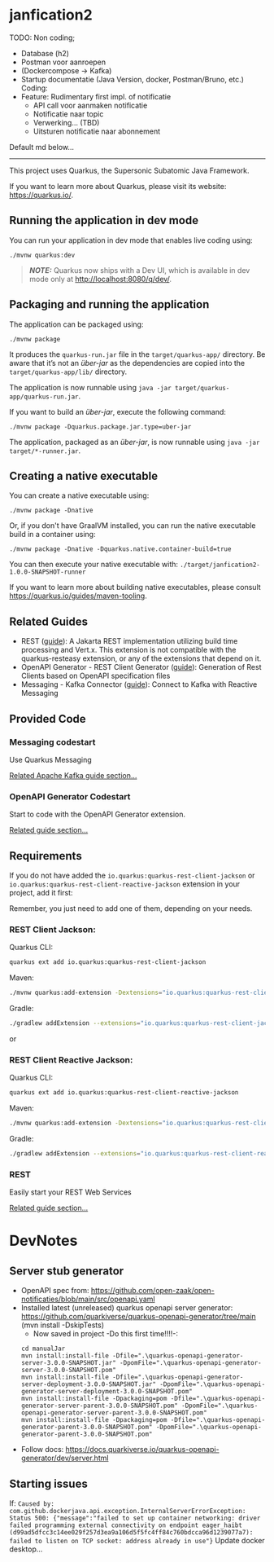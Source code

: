 # janfication2

TODO:
Non coding; 
- Database (h2)
- Postman voor aanroepen
- (Dockercompose -> Kafka)
- Startup documentatie (Java Version, docker, Postman/Bruno, etc.)
Coding:
- Feature: Rudimentary first impl. of notificatie 
  - API call voor aanmaken notificatie
  - Notificatie naar topic
  - Verwerking... (TBD)
  - Uitsturen notificatie naar abonnement

Default md below...
_____

This project uses Quarkus, the Supersonic Subatomic Java Framework.

If you want to learn more about Quarkus, please visit its website: <https://quarkus.io/>.

## Running the application in dev mode

You can run your application in dev mode that enables live coding using:

```shell script
./mvnw quarkus:dev
```

> **_NOTE:_**  Quarkus now ships with a Dev UI, which is available in dev mode only at <http://localhost:8080/q/dev/>.

## Packaging and running the application

The application can be packaged using:

```shell script
./mvnw package
```

It produces the `quarkus-run.jar` file in the `target/quarkus-app/` directory.
Be aware that it’s not an _über-jar_ as the dependencies are copied into the `target/quarkus-app/lib/` directory.

The application is now runnable using `java -jar target/quarkus-app/quarkus-run.jar`.

If you want to build an _über-jar_, execute the following command:

```shell script
./mvnw package -Dquarkus.package.jar.type=uber-jar
```

The application, packaged as an _über-jar_, is now runnable using `java -jar target/*-runner.jar`.

## Creating a native executable

You can create a native executable using:

```shell script
./mvnw package -Dnative
```

Or, if you don't have GraalVM installed, you can run the native executable build in a container using:

```shell script
./mvnw package -Dnative -Dquarkus.native.container-build=true
```

You can then execute your native executable with: `./target/janfication2-1.0.0-SNAPSHOT-runner`

If you want to learn more about building native executables, please consult <https://quarkus.io/guides/maven-tooling>.

## Related Guides

- REST ([guide](https://quarkus.io/guides/rest)): A Jakarta REST implementation utilizing build time processing and Vert.x. This extension is not compatible with the quarkus-resteasy extension, or any of the extensions that depend on it.
- OpenAPI Generator - REST Client Generator ([guide](https://docs.quarkiverse.io/quarkus-openapi-generator/dev/index.html)): Generation of Rest Clients based on OpenAPI specification files
- Messaging - Kafka Connector ([guide](https://quarkus.io/guides/kafka-getting-started)): Connect to Kafka with Reactive Messaging

## Provided Code

### Messaging codestart

Use Quarkus Messaging

[Related Apache Kafka guide section...](https://quarkus.io/guides/kafka-reactive-getting-started)


### OpenAPI Generator Codestart

Start to code with the OpenAPI Generator extension.

[Related guide section...](https://docs.quarkiverse.io/quarkus-openapi-generator/dev/index.html)

## Requirements

If you do not have added the `io.quarkus:quarkus-rest-client-jackson` or `io.quarkus:quarkus-rest-client-reactive-jackson` extension in your project, add it first:

Remember, you just need to add one of them, depending on your needs.

### REST Client Jackson:

Quarkus CLI:

```bash
quarkus ext add io.quarkus:quarkus-rest-client-jackson
```

Maven:
```bash
./mvnw quarkus:add-extension -Dextensions="io.quarkus:quarkus-rest-client-jackson"
```

Gradle:

```bash
./gradlew addExtension --extensions="io.quarkus:quarkus-rest-client-jackson"
```

or

### REST Client Reactive Jackson:

Quarkus CLI:

```bash
quarkus ext add io.quarkus:quarkus-rest-client-reactive-jackson
```

Maven:

```bash
./mvnw quarkus:add-extension -Dextensions="io.quarkus:quarkus-rest-client-reactive-jackson"
```

Gradle:

```bash
./gradlew addExtension --extensions="io.quarkus:quarkus-rest-client-reactive-jackson"
```
### REST

Easily start your REST Web Services

[Related guide section...](https://quarkus.io/guides/getting-started-reactive#reactive-jax-rs-resources)




# DevNotes

## Server stub generator
- OpenAPI spec from: https://github.com/open-zaak/open-notificaties/blob/main/src/openapi.yaml
- Installed latest (unreleased) quarkus openapi server generator: https://github.com/quarkiverse/quarkus-openapi-generator/tree/main (mvn install -DskipTests)
   - Now saved in project -Do this first time!!!!-:
  ```
  cd manualJar
  mvn install:install-file -Dfile=".\quarkus-openapi-generator-server-3.0.0-SNAPSHOT.jar" -DpomFile=".\quarkus-openapi-generator-server-3.0.0-SNAPSHOT.pom"
  mvn install:install-file -Dfile=".\quarkus-openapi-generator-server-deployment-3.0.0-SNAPSHOT.jar" -DpomFile=".\quarkus-openapi-generator-server-deployment-3.0.0-SNAPSHOT.pom"
  mvn install:install-file -Dpackaging=pom -Dfile=".\quarkus-openapi-generator-server-parent-3.0.0-SNAPSHOT.pom" -DpomFile=".\quarkus-openapi-generator-server-parent-3.0.0-SNAPSHOT.pom"
  mvn install:install-file -Dpackaging=pom -Dfile=".\quarkus-openapi-generator-parent-3.0.0-SNAPSHOT.pom" -DpomFile=".\quarkus-openapi-generator-parent-3.0.0-SNAPSHOT.pom"
  ```
- Follow docs: https://docs.quarkiverse.io/quarkus-openapi-generator/dev/server.html

## Starting issues
If: `Caused by: com.github.dockerjava.api.exception.InternalServerErrorException: Status 500: {"message":"failed to set up container networking: driver failed programming external connectivity on endpoint eager_haibt (d99ad5dfcc3c14ee029f257d3ea9a106d5f5fc4ff84c760bdcca96d1239077a7): failed to listen on TCP socket: address already in use"}`
Update docker desktop...
